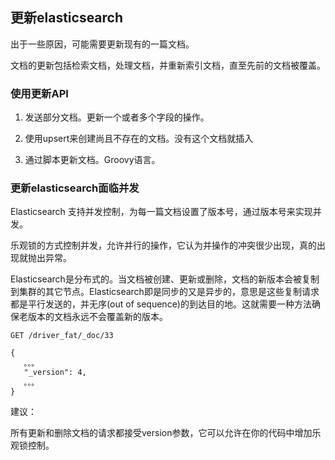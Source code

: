 ## 更新elasticsearch

出于一些原因，可能需要更新现有的一篇文档。

文档的更新包括检索文档，处理文档，并重新索引文档，直至先前的文档被覆盖。


### 使用更新API

1. 发送部分文档。更新一个或者多个字段的操作。

2. 使用upsert来创建尚且不存在的文档。没有这个文档就插入

3. 通过脚本更新文档。Groovy语言。


### 更新elasticsearch面临并发

Elasticsearch 支持并发控制，为每一篇文档设置了版本号，通过版本号来实现并发。

乐观锁的方式控制并发，允许并行的操作，它认为并操作的冲突很少出现，真的出现就抛出异常。

Elasticsearch是分布式的。当文档被创建、更新或删除，文档的新版本会被复制到集群的其它节点。Elasticsearch即是同步的又是异步的，意思是这些复制请求都是平行发送的，并无序(out of sequence)的到达目的地。这就需要一种方法确保老版本的文档永远不会覆盖新的版本。

```
GET /driver_fat/_doc/33

{
   。。。
   "_version": 4,
   。。。
}
```


建议：

所有更新和删除文档的请求都接受version参数，它可以允许在你的代码中增加乐观锁控制。




